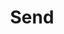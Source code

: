 ---
title: Send
tags: ["send", "email", "message", "transmit", "communicate", "share", "deliver"]
icon: send
svg: '<svg xmlns="http://www.w3.org/2000/svg" width="24" height="24" fill="none" viewBox="0 0 24 24" stroke-width="1.5" stroke-linecap="round" stroke-linejoin="round" stroke="currentColor"><path d="m14 10-3 3m9.288-9.969a.535.535 0 0 1 .68.681l-5.924 16.93a.535.535 0 0 1-.994.04l-3.219-7.242a.534.534 0 0 0-.271-.271l-7.242-3.22a.535.535 0 0 1 .04-.993l16.93-5.925Z"/></svg>'
---